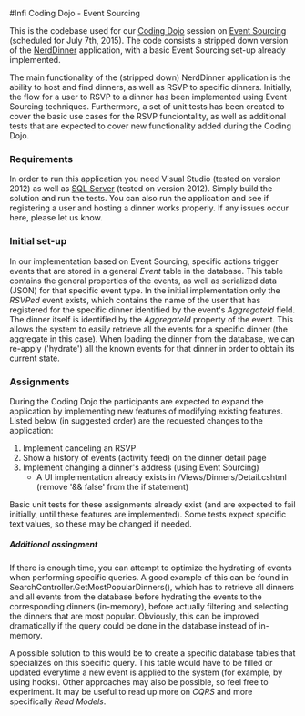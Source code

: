 #Infi Coding Dojo - Event Sourcing

This is the codebase used for our [Coding Dojo](http://code.joejag.com/2009/the-coding-dojo.html) session on [Event Sourcing](https://msdn.microsoft.com/en-us/library/jj591559.aspx) (scheduled for July 7th, 2015). The code consists a stripped down version of the [NerdDinner](http://www.nerddinner.com) application, with a basic Event Sourcing set-up already implemented.

The main functionality of the (stripped down) NerdDinner application is the ability to host and find dinners, as well as RSVP to specific dinners. Initially, the flow for a user to RSVP to a dinner has been implemented using Event Sourcing techniques. Furthermore, a set of unit tests has been created to cover the basic use cases for the RSVP funciontality, as well as additional tests that are expected to cover new functionality added during the Coding Dojo.

### Requirements

In order to run this application you need Visual Studio (tested on version 2012) as well as [SQL Server](http://www.hanselman.com/blog/DownloadSQLServerExpress.aspx) (tested on version 2012). Simply build the solution and run the tests. You can also run the application and see if registering a user and hosting a dinner works properly. If any issues occur here, please let us know.

### Initial set-up ###

In our implementation based on Event Sourcing, specific actions trigger events that are stored in a general *Event* table in the database. This table contains the general properties of the events, as well as serialized data (JSON) for that specific event type. In the initial implementation only the *RSVPed* event exists, which contains the name of the user that has registered for the specific dinner identified by the event's *AggregateId* field. The dinner itself is identified by the *AggregateId* property of the event. This allows the system to easily retrieve all the events for a specific dinner (the aggregate in this case). When loading the dinner from the database, we can re-apply ('hydrate') all the known events for that dinner in order to obtain its current state. 

### Assignments

During the Coding Dojo the participants are expected to expand the application by implementing new features of modifying existing features. Listed below (in suggested order) are the requested changes to the application:

1.  Implement canceling an RSVP
2.  Show a history of events (activity feed) on the dinner detail page
3.  Implement changing a dinner's address (using Event Sourcing)
    - A UI implementation already exists in /Views/Dinners/Detail.cshtml (remove '&& false' from the if statement)

Basic unit tests for these assignments already exist (and are expected to fail initially, until these features are implemented). Some tests expect specific text values, so these may be changed if needed.

##### Additional assingment

If there is enough time, you can attempt to optimize the hydrating of events when performing specific queries. A good example of this can be found in SearchController.GetMostPopularDinners(), which has to retrieve all dinners and all events from the database before hydrating the events to the corresponding dinners (in-memory), before actually filtering and selecting the dinners that are most popular. Obviously, this can be improved dramatically if the query could be done in the database instead of in-memory. 

A possible solution to this would be to create a specific database tables that specializes on this specific query. This table would have to be filled or updated everytime a new event is applied to the system (for example, by using hooks). Other approaches may also be possible, so feel free to experiment. It may be useful to read up more on *CQRS* and more specifically *Read Models*.
